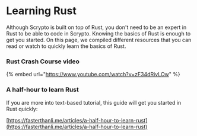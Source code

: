 # Learning Rust

Although Scrypto is built on top of Rust, you don't need to be an expert in Rust to be able to code in Scrypto. Knowing the basics of Rust is enough to get you started. On this page, we compiled different resources that you can read or watch to quickly learn the basics of Rust.

### Rust Crash Course video

{% embed url="https://www.youtube.com/watch?v=zF34dRivLOw" %}

### A half-hour to learn Rust

If you are more into text-based tutorial, this guide will get you started in Rust quickly:

[https://fasterthanli.me/articles/a-half-hour-to-learn-rust](https://fasterthanli.me/articles/a-half-hour-to-learn-rust)
